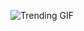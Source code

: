 
<!-- GIF_SECTION -->
![Trending GIF](https://media4.giphy.com/media/v1.Y2lkPThiYjIxNzcyZWdxYWZxMmxkNzhtc2wxYTZvM25ybTI4c2lmdGZtbjM3aWFnczlxNyZlcD12MV9naWZzX3NlYXJjaCZjdD1n/HPeLSXWtdnUzK/giphy.gif)
<!-- END_GIF_SECTION -->
